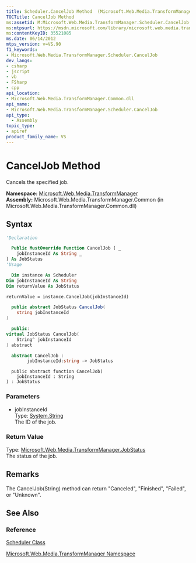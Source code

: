```yaml
---
title: Scheduler.CancelJob Method  (Microsoft.Web.Media.TransformManager)
TOCTitle: CancelJob Method
ms:assetid: M:Microsoft.Web.Media.TransformManager.Scheduler.CancelJob(System.String)
ms:mtpsurl: https://msdn.microsoft.com/library/microsoft.web.media.transformmanager.scheduler.canceljob(v=VS.90)
ms:contentKeyID: 35521085
ms.date: 06/14/2012
mtps_version: v=VS.90
f1_keywords:
- Microsoft.Web.Media.TransformManager.Scheduler.CancelJob
dev_langs:
- csharp
- jscript
- vb
- FSharp
- cpp
api_location:
- Microsoft.Web.Media.TransformManager.Common.dll
api_name:
- Microsoft.Web.Media.TransformManager.Scheduler.CancelJob
api_type:
  - Assembly
topic_type:
- apiref
product_family_name: VS
---
```


# CancelJob Method

Cancels the specified job.

**Namespace:**  [Microsoft.Web.Media.TransformManager](microsoft-web-media-transformmanager-namespace.md)  
**Assembly:**  Microsoft.Web.Media.TransformManager.Common (in Microsoft.Web.Media.TransformManager.Common.dll)

## Syntax

```vb
'Declaration

  Public MustOverride Function CancelJob ( _
    jobInstanceId As String _
) As JobStatus
'Usage

  Dim instance As Scheduler
Dim jobInstanceId As String
Dim returnValue As JobStatus

returnValue = instance.CancelJob(jobInstanceId)
```

```csharp
  public abstract JobStatus CancelJob(
    string jobInstanceId
)
```

```cpp
  public:
virtual JobStatus CancelJob(
    String^ jobInstanceId
) abstract
```

``` fsharp
  abstract CancelJob : 
        jobInstanceId:string -> JobStatus 
```

```jscript
  public abstract function CancelJob(
    jobInstanceId : String
) : JobStatus
```

### Parameters

  - jobInstanceId  
    Type: [System.String](https://msdn.microsoft.com/library/s1wwdcbf)  
    The ID of the job.  

### Return Value

Type: [Microsoft.Web.Media.TransformManager.JobStatus](jobstatus-enumeration-microsoft-web-media-transformmanager.md)  
The status of the job.  

## Remarks

The CancelJob(String) method can return "Canceled", "Finished", "Failed", or "Unknown".

## See Also

### Reference

[Scheduler Class](scheduler-class-microsoft-web-media-transformmanager.md)

[Microsoft.Web.Media.TransformManager Namespace](microsoft-web-media-transformmanager-namespace.md)

